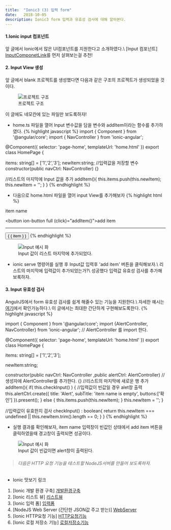 ```yaml
---
title:  "Ionic3 (3) 입력 form"
date:   2018-10-05
description: Ionic3 form 입력과 유효성 검사에 대해 알아본다.
---
```

#### 1.Ionic input 컴포넌트
앞 글에서 Ionic에서 많은 UI컴포넌트를 지원한다고 소개하였다.\\
[Input 컴포넌트] [InputComponetLink]를 먼저 살펴보는걸 추천!

#### 2. Input View 생성
앞 글에서 blank 프로젝트를 생성했다면 다음과 같은 구조의 프로젝트가 생성되었을 것이다.
<figure>
	<img src="{{ '/assets/img/post/20181002_img1.png' | prepend: site.baseurl }}" alt="프로젝트 구조"> 
	<figcaption>프로젝트 구조</figcaption>
</figure>

이 글에도 네모칸에 있는 파일만 보도록하자!

* home.ts 파일을 열어 Input 변수값을 담을 변수와 addItem이라는 함수를 추가하였다.
{% highlight javascript %}
import { Component } from '@angular/core';
import { NavController } from 'ionic-angular';

@Component({
  selector: 'page-home',
  templateUrl: 'home.html'
})
export class HomePage {

  items: string[] = ['1','2','3'];
  newItem:string; //입력값을 저장할 변수
  constructor(public navCtrl: NavController) {}
  
  //리스트의 마지막에 Input 값을 추가
  addItem(){
    this.items.push(this.newItem);
    this.newItem = '';
  }
}
{% endhighlight %}

* 다음으로 home.html 파일을 열어 input View를 추가해보자 
{% highlight html %}
<ion-content>
 <!-- 입력란을 추가한다.-->
 <ion-list>
    <ion-item>
      <ion-label fixed>item name</ion-label>
      <ion-input [(ngModel)]="newItem" type="text"></ion-input>
    </ion-item>
  </ion-list>

  <button ion-button full (click)="addItem()">add item</button>
  <hr>
  <!-- END 입력란을 추가한다.-->
  <ion-list>
    <button ion-item *ngFor="let item of items">
      { { item } }
    </button>
  </ion-list>
</ion-content>
{% endhighlight %}

<figure>
	<img src="{{ '/assets/img/post/20181005_img1.png' | prepend: site.baseurl }}" alt="Input 예시 화"> 
	<figcaption>Input 값이 리스트 마지막에 추가되었다.</figcaption>
</figure>

* ionic serve 명령어를 실행 후 Input값 입력후 'add item' 버튼을 클릭해보자.\\
리스트의 마지막에 입력값이 추가되었는가?\\
성공했다 입력값 유효성 검사를 추가해보록하자.

#### 3. Input 유효성 검사
AngulrJS에서 form 유효성 검사를 쉽게 해줄수 있는 기능을 지원한다.\\
자세한 예시는 [여기][FormCheckLink]에서 확인가능하다.\\
이 글에서는 최대한 간단하게 구현해보도록한다.
{% highlight javascript %}

import { Component } from '@angular/core';
import {AlertController, NavController} from 'ionic-angular';
// AlertController 를 import 한다.

@Component({
  selector: 'page-home',
  templateUrl: 'home.html'
})
export class HomePage {

  items: string[] = ['1','2','3'];

  newItem:string;

  constructor(public navCtrl: NavController
             ,public alertCtrl: AlertController) //생성자에 AlertController를 추가한다.
  {}
  //리스트의 마지막에 새로운 행 추가
  addItem(){
    if( this.checkInput() ) {
      //입력값이 빈값일 경우 alet창 출력
      this.alertCtrl.create({
        title: 'Alert',
        subTitle: 'item name is empty',
        buttons:['확인']
      }).present();
    } else {
      this.items.push(this.newItem);
    }
    this.newItem = '';
  }

  //입력값이 유효한지 검사
  checkInput() : boolean{
    return this.newItem === undefined || this.newItem.trim().length == 0;
  }
}
{% endhighlight %}

* 실행 결과를 확인해보자, item name 입력창이 빈값인 상태에서 add item 버튼을 클릭하였을때 경고창이 출력되면 성공이다.

<figure>
	<img src="{{ '/assets/img/post/20181005_img2.png' | prepend: site.baseurl }}" alt="Input 예시 화"> 
	<figcaption>Input 값이 빈값이면 alert창이 출력된다.</figcaption>
</figure>

> ###### 다음은 HTTP 요청 기능을 테스트할 NodeJS서버를 만들어 보도록하자.


* Ionic 맛보기 링크
1. [Ionic 개발 환경 구축] [개발환경구축]
2. [Ionic 리스트 뷰] [리스트뷰]
3. [Ionic 입력 폼] [입력폼]
4. [NodeJS Web Server (간단한 JSON값 주고 받는)] [WebServer]
5. [Ionic HTTP요청 기능] [HTTP요청기능]
6. [Ionic 로컬 저장소 기능] [로컬저장소기능]

[개발환경구축]: https://parkjungwoong.github.io/blog/Ionic3-%EA%B0%9C%EB%B0%9C-%ED%99%98%EA%B2%BD-%EC%84%A4%EC%A0%95/
[리스트뷰]: https://parkjungwoong.github.io/blog/Ionic3-%EB%A6%AC%EC%8A%A4%ED%8A%B8-%EB%B7%B0/
[입력폼]: https://parkjungwoong.github.io/blog/Ionic3-form-%EC%9E%85%EB%A0%A5/
[WebServer]: https://parkjungwoong.github.io/blog/Ionic3-%ED%85%8C%EC%8A%A4%ED%8A%B8%EC%9A%A9-NodeJS-%EC%9B%B9%EC%84%9C%EB%B2%84/
[HTTP요청기능]: https://parkjungwoong.github.io/blog/Ionic3-HTTP%EC%9A%94%EC%B2%AD-%EB%B3%B4%EB%82%B4%EA%B8%B0/
[로컬저장소기능]: https://parkjungwoong.github.io/blog/Ionic3-%EB%A1%9C%EC%BB%AC%EC%A0%80%EC%9E%A5%EC%86%8C/


[InputComponetLink]: https://ionicframework.com/docs/components/#inputs
[FormCheckLink]: https://www.joshmorony.com/advanced-forms-validation-in-ionic-2/







